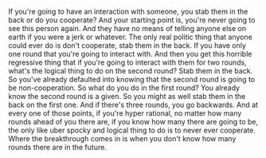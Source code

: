  If you're going to have an interaction with someone, you stab them in the back or do you cooperate? And your starting point is, you're never going to see this person again. And they have no means of telling anyone else on earth if you were a jerk or whatever. The only real politic thing that anyone could ever do is don't cooperate, stab them in the back. If you have only one round that you're going to interact with. And then you get this horrible regressive thing that if you're going to interact with them for two rounds, what's the logical thing to do on the second round? Stab them in the back. So you've already defaulted into knowing that the second round is going to be non-cooperation. So what do you do in the first round? You already know the second round is a given. So you might as well stab them in the back on the first one. And if there's three rounds, you go backwards. And at every one of those points, if you're hyper rational, no matter how many rounds ahead of you there are, if you know how many there are going to be, the only like uber spocky and logical thing to do is to never ever cooperate. Where the breakthrough comes in is when you don't know how many rounds there are in the future.